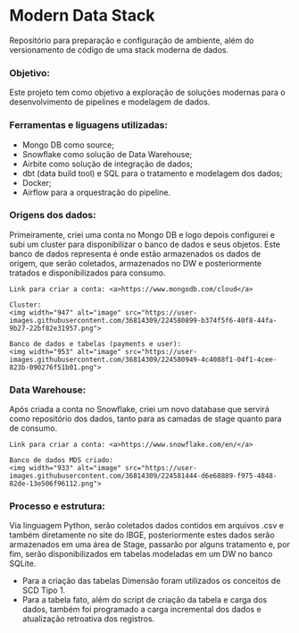 # Modern Data Stack
Repositório para preparação e configuração de ambiente, além do versionamento de código de uma stack moderna de dados.


<h3>Objetivo:</h3>
Este projeto tem como objetivo a exploração de soluções modernas para o desenvolvimento de pipelines e modelagem de dados.

<h3>Ferramentas e liguagens utilizadas:</h3>

- Mongo DB como source;
- Snowflake como solução de Data Warehouse;
- Airbite como solução de integração de dados;
- dbt (data build tool) e SQL para o tratamento e modelagem dos dados;
- Docker;
- Airflow para a orquestração do pipeline.


<h3>Origens dos dados:</h3>

Primeiramente, criei uma conta no Mongo DB e logo depois configurei e subi um cluster para disponibilizar o banco de dados e seus objetos. Este banco de dados representa é onde estão armazenados os dados de origem, que serão coletados, armazenados no DW e posteriormente tratados e disponibilizados para consumo.

    Link para criar a conta: <a>https://www.mongodb.com/cloud</a>
    
    Cluster: 
    <img width="947" alt="image" src="https://user-images.githubusercontent.com/36814309/224580899-b374f5f6-40f8-44fa-9b27-22bf82e31957.png">
    
    Banco de dados e tabelas (payments e user):
    <img width="953" alt="image" src="https://user-images.githubusercontent.com/36814309/224580949-4c4088f1-04f1-4cee-823b-090276f51b01.png">


<h3>Data Warehouse:</h3>
Após criada a conta no Snowflake, criei um novo database que servirá como repositório dos dados, tanto para as camadas de stage quanto para de consumo.

    Link para criar a conta: <a>https://www.snowflake.com/en/</a>
    
    Banco de dados MDS criado:
    <img width="933" alt="image" src="https://user-images.githubusercontent.com/36814309/224581444-d6e68889-f975-4848-82de-13e506f96112.png">



<h3>Processo e estrutura:</h3>

Via linguagem Python, serão coletados dados contidos em arquivos .csv e também diretamente no site do IBGE, posteriormente estes dados serão armazenados em uma área de Stage, passarão por alguns tratamento e, por fim, serão disponibilizados em tabelas modeladas em um DW no banco SQLite.
- Para a criação das tabelas Dimensão foram utilizados os conceitos de SCD Tipo 1.
- Para a tabela fato, além do script de criação da tabela e carga dos dados, também foi programado a carga incremental dos dados e atualização retroativa dos registros.


